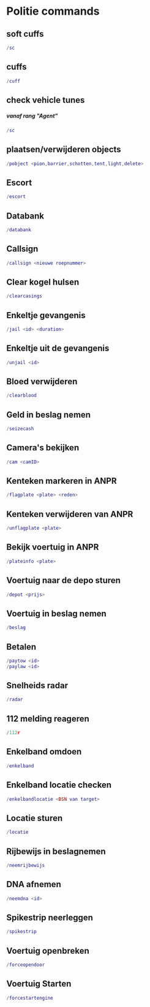 # Politie commands

## soft cuffs

```lua
/sc
```

## cuffs

```lua
/cuff
```

## check vehicle tunes

##### vanaf rang "Agent"

```lua
/sc
```

## plaatsen/verwijderen objects

```lua
/pobject <pion,barrier,schotten,tent,light,delete>
```

## Escort

```lua
/escort
```

## Databank

```lua
/databank
```

## Callsign

```lua
/callsign <nieuwe roepnummer>
```

## Clear kogel hulsen

```lua
/clearcasings
```

## Enkeltje gevangenis

```lua
/jail <id> <duration>
```

## Enkeltje uit de gevangenis

```lua
/unjail <id>
```

## Bloed verwijderen

```lua
/clearblood
```

## Geld in beslag nemen

```lua
/seizecash
```

## Camera's bekijken

```lua
/cam <camID>
```

## Kenteken markeren in ANPR

```lua
/flagplate <plate> <reden>
```

## Kenteken verwijderen van ANPR

```lua
/unflagplate <plate>
```

## Bekijk voertuig in ANPR

```lua
/plateinfo <plate>
```

## Voertuig naar de depo sturen

```lua
/depot <prijs>
```

## Voertuig in beslag nemen

```lua
/beslag
```

## Betalen

```lua
/paytow <id>
/paylaw <id>
```

## Snelheids radar

```lua
/radar
```

## 112 melding reageren

```lua
/112r
```

## Enkelband omdoen

```lua
/enkelband
```

## Enkelband locatie checken

```lua
/enkelbandlocatie <BSN van target>
```

## Locatie sturen

```lua
/locatie
```

## Rijbewijs in beslagnemen

```lua
/neemrijbewijs
```

## DNA afnemen

```lua
/neemdna <id>
```

## Spikestrip neerleggen

```lua
/spikestrip
```

## Voertuig openbreken

```lua
/forceopendoor
```

## Voertuig Starten

```lua
/forcestartengine
```
